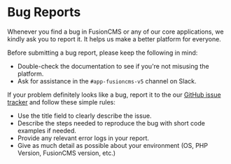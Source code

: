 # Bug Reports

Whenever you find a bug in FusionCMS or any of our core applications, we kindly ask you to report it. It helps us make a better platform for everyone.

Before submitting a bug report, please keep the following in mind:

- Double-check the documentation to see if you're not misusing the platform.
- Ask for assistance in the `#app-fusioncms-v5` channel on Slack.

If your problem definitely looks like a bug, report it to the our [GitHub issue tracker](https://github.com/efellemedia/fusioncms/issues) and follow these simple rules:

- Use the title field to clearly describe the issue.
- Describe the steps needed to reproduce the bug with short code examples if needed.
- Provide any relevant error logs in your report.
- Give as much detail as possible about your environment (OS, PHP Version, FusionCMS version, etc.)
